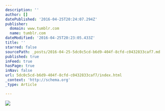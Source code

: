 ```yaml
---
description: ''
author: []
datePublished: '2016-04-25T20:24:07.294Z'
publisher:
  domain: www.tumblr.com
  name: tumblr.com
dateModified: '2016-04-25T20:23:05.433Z'
title: ''
starred: false
sourcePath: _posts/2016-04-25-5dc0c5cd-b6d9-404f-8cfd-c0432833caf7.md
published: true
inFeed: true
hasPage: true
inNav: false
url: 5dc0c5cd-b6d9-404f-8cfd-c0432833caf7/index.html
_context: 'http://schema.org'
_type: Article

---
```

![](https://41.media.tumblr.com/d3ca63775c7992c1b3435328c52c23aa/tumblr_n1be3kWaHY1r83tuzo1_1280.jpg)